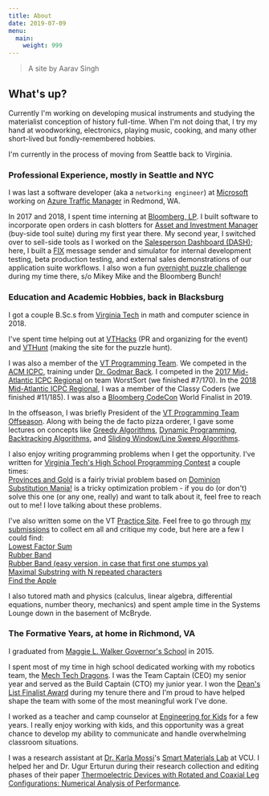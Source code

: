 ```yaml
---
title: About
date: 2019-07-09
menu:
  main:
    weight: 999
---
```

> A site by Aarav Singh

## What's up?

Currently I'm working on developing musical instruments and studying the materialist conception of history full-time. When I'm not doing that, I try my hand at woodworking, electronics, playing music, cooking, and many other short-lived but fondly-remembered hobbies.

I'm currently in the process of moving from Seattle back to Virginia.

### Professional Experience, mostly in Seattle and NYC

I was last a software developer (aka a `networking engineer`) at [Microsoft](https://www.microsoft.com/en-us/) working on [Azure Traffic Manager](https://docs.microsoft.com/en-us/azure/traffic-manager/) in Redmond, WA.

In 2017 and 2018, I spent time interning at [Bloomberg, LP](https://www.bloomberg.com/company/). I built software to incorporate open orders in cash blotters for [Asset and Investment Manager](https://www.bloomberg.com/professional/product/asset-and-investment-manager/) (buy-side tool suite) during my first year there. My second year, I switched over to sell-side tools as I worked on the [Salesperson Dashboard (DASH)](https://www.bloomberg.com/professional/product/salesperson-dashboard/); here, I built a [FIX](https://en.wikipedia.org/wiki/Financial_Information_eXchange) message sender and simulator for internal development testing, beta production testing, and external sales demonstrations of our application suite workflows. I also won a fun [overnight puzzle challenge](https://vimeo.com/242652952) during my time there, s/o Mikey Mike and the Bloomberg Bunch!

### Education and Academic Hobbies, back in Blacksburg

I got a couple B.Sc.s from [Virginia Tech](vt.edu) in math and computer science in 2018.

I've spent time helping out at [VTHacks](https://vthacks.com/) (PR and organizing for the event) and [VTHunt](https://www.vthunt.com/) (making the site for the puzzle hunt).

I was also a member of the [VT Programming Team](https://icpc.cs.vt.edu/#/). We competed in the [ACM ICPC](https://icpc.baylor.edu/), training under [Dr. Godmar Back](https://people.cs.vt.edu/~gback/). I competed in the [2017 Mid-Atlantic ICPC Regional](https://mausa17.kattis.com/standings) on team WorstSort (we finished #7/170). In the [2018 Mid-Atlantic ICPC Regional](https://mausa18.kattis.com/standings), I was a member of the Classy Coders (we finished #11/185). I was also a [Bloomberg CodeCon](https://codecon.bloomberg.com/) World Finalist in 2019.

In the offseason, I was briefly President of the [VT Programming Team Offseason](https://gobblerconnect.vt.edu/organization/ProgrammingTeam). Along with being the de facto pizza orderer, I gave some lectures on concepts like [Greedy Algorithms](http://bit.ly/2sAlomU), [Dynamic Programming](http://bit.ly/2G8q1KH), [Backtracking Algorithms](http://bit.ly/2nRbnfJ), and [Sliding Window/Line Sweep Algorithms](https://bit.ly/2Gg11xX).

I also enjoy writing programming problems when I get the opportunity. I've written for [Virginia Tech's High School Programming Contest](https://icpc.cs.vt.edu/#/hscontest) a couple times:  
   [Provinces and Gold](https://open.kattis.com/problems/provincesandgold) is a fairly trivial problem based on [Dominion](https://en.wikipedia.org/wiki/Dominion_(card_game))  
   [Substitution Mania!](https://open.kattis.com/problems/substitutionmania) is a tricky optimization problem - if you do (or don't) solve this one (or any one, really) and want to talk about it, feel free to reach out to me! I love talking about these problems.

I've also written some on the VT [Practice Site](https://pcs.cs.cloud.vt.edu/). Feel free to go through [my submissions](https://pcs.cs.cloud.vt.edu/users/aarav) to collect em all and critique my code, but here are a few I could find:  
   [Lowest Factor Sum](https://pcs.cs.cloud.vt.edu/problems/286)  
   [Rubber Band](https://pcs.cs.cloud.vt.edu/problems/285)  
   [Rubber Band (easy version, in case that first one stumps ya)](https://pcs.cs.cloud.vt.edu/problems/284)  
   [Maximal Substring with N repeated characters](https://pcs.cs.cloud.vt.edu/problems/288)  
   [Find the Apple](https://pcs.cs.cloud.vt.edu/problems/273)  

I also tutored math and physics (calculus, linear algebra, differential equations, number theory, mechanics) and spent ample time in the Systems Lounge down in the basement of McBryde.

### The Formative Years, at home in Richmond, VA

I graduated from [Maggie L. Walker Governor's School](http://www.gsgis.k12.va.us/) in 2015.

I spent most of my time in high school dedicated working with my robotics team, the [Mech Tech Dragons](http://mechtechdragons.com/). I was the Team Captain (CEO) my senior year and served as the Build Captain (CTO) my junior year. I won the [Dean's List Finalist Award](https://www.thebluealliance.com/team/422/2014) during my tenure there and I'm proud to have helped shape the team with some of the most meaningful work I've done.

I worked as a teacher and camp counselor at [Engineering for Kids](https://www.engineeringforkids.com/) for a few years. I really enjoy working with kids, and this opportunity was a great chance to develop my ability to communicate and handle overwhelming classroom situations.

I was a research assistant at [Dr. Karla Mossi](https://egr.vcu.edu/directory/karlamossi/)'s [Smart Materials Lab](http://www.people.vcu.edu/~kmmossi/index.htm) at VCU. I helped her and Dr. Ugur Erturun during their research collection and editing phases of their paper [Thermoelectric Devices with Rotated and Coaxial Leg Configurations: Numerical Analysis of Performance](https://www.sciencedirect.com/science/article/abs/pii/S1359431115003294).
